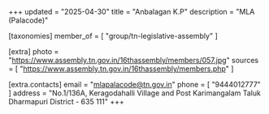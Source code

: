 +++
updated = "2025-04-30"
title = "Anbalagan  K.P"
description = "MLA (Palacode)"

[taxonomies]
member_of = [
    "group/tn-legislative-assembly"
]

[extra]
photo = "https://www.assembly.tn.gov.in/16thassembly/members/057.jpg"
sources = [
    "https://www.assembly.tn.gov.in/16thassembly/members.php"
]

[extra.contacts]
email = "mlapalacode@tn.gov.in"
phone = [
    "9444012777"
]
address = "No.1/136A, Keragodahalli Village and Post Karimangalam Taluk Dharmapuri District - 635 111"
+++
